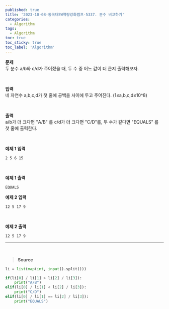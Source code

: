 ```yaml
---
published: true
title: '2023-10-08-동국대SW역량강화캠프-5337. 분수 비교하기'
categories:
  - Algorithm
tags:
  - Algorithm
toc: true
toc_sticky: true
toc_label: 'Algorithm'
---
```


**문제**  
두 분수 a/b와 c/d가 주어졌을 때, 두 수 중 어느 값이 더 큰지 출력해보자.

<br>

**입력**  
네 자연수 a,b,c,d가 첫 줄에 공백을 사이에 두고 주어진다. (1≤a,b,c,d≤10^8)

<br>

**출력**  
a/b가 더 크다면 "A/B" 를 c/d가 더 크다면 "C/D"를, 두 수가 같다면 "EQUALS" 를 첫 줄에 출력한다.

<br>

**예제 1 입력**

```
2 5 6 15
```

<br>

**예제 1 출력**

```
EQUALS
```

**예제 2 입력**

```
12 5 17 9
```

<br>

**예제 2 출력**

```
12 5 17 9
```

---

<br>

> **Source**

```python
li = list(map(int, input().split()))

if(li[0] / li[1] > li[2] / li[3]):
	print("A/B")
elif(li[0] / li[1] < li[2] / li[3]):
	print("C/D")
elif(li[0] / li[1] == li[2] / li[3]):
	print("EQUALS")
```
